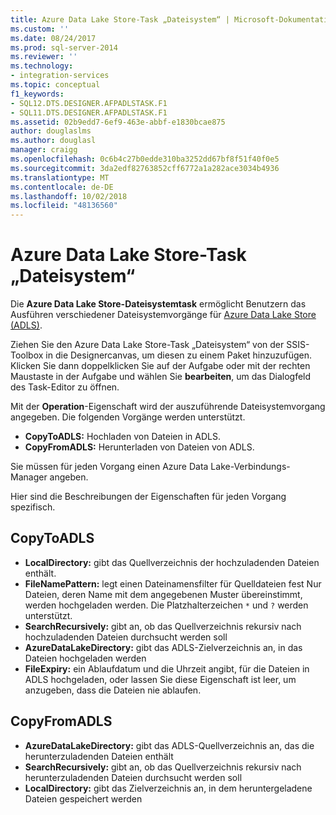 ```yaml
---
title: Azure Data Lake Store-Task „Dateisystem“ | Microsoft-Dokumentation
ms.custom: ''
ms.date: 08/24/2017
ms.prod: sql-server-2014
ms.reviewer: ''
ms.technology:
- integration-services
ms.topic: conceptual
f1_keywords:
- SQL12.DTS.DESIGNER.AFPADLSTASK.F1
- SQL11.DTS.DESIGNER.AFPADLSTASK.F1
ms.assetid: 02b9edd7-6ef9-463e-abbf-e1830bcae875
author: douglaslms
ms.author: douglasl
manager: craigg
ms.openlocfilehash: 0c6b4c27b0edde310ba3252dd67bf8f51f40f0e5
ms.sourcegitcommit: 3da2edf82763852cff6772a1a282ace3034b4936
ms.translationtype: MT
ms.contentlocale: de-DE
ms.lasthandoff: 10/02/2018
ms.locfileid: "48136560"
---
```

# <a name="azure-data-lake-store-file-system-task"></a>Azure Data Lake Store-Task „Dateisystem“
Die **Azure Data Lake Store-Dateisystemtask** ermöglicht Benutzern das Ausführen verschiedener Dateisystemvorgänge für [Azure Data Lake Store (ADLS)](https://azure.microsoft.com/en-us/services/data-lake-store/).

Ziehen Sie den Azure Data Lake Store-Task „Dateisystem“ von der SSIS-Toolbox in die Designercanvas, um diesen zu einem Paket hinzuzufügen. Klicken Sie dann doppelklicken Sie auf der Aufgabe oder mit der rechten Maustaste in der Aufgabe und wählen Sie **bearbeiten**, um das Dialogfeld des Task-Editor zu öffnen.

Mit der **Operation**-Eigenschaft wird der auszuführende Dateisystemvorgang angegeben. Die folgenden Vorgänge werden unterstützt.

* **CopyToADLS:** Hochladen von Dateien in ADLS.
* **CopyFromADLS:** Herunterladen von Dateien von ADLS.

Sie müssen für jeden Vorgang einen Azure Data Lake-Verbindungs-Manager angeben.

Hier sind die Beschreibungen der Eigenschaften für jeden Vorgang spezifisch.

## <a name="copytoadls"></a>CopyToADLS
* **LocalDirectory:** gibt das Quellverzeichnis der hochzuladenden Dateien enthält.
* **FileNamePattern:** legt einen Dateinamensfilter für Quelldateien fest Nur Dateien, deren Name mit dem angegebenen Muster übereinstimmt, werden hochgeladen werden. Die Platzhalterzeichen `*` und `?` werden unterstützt.
* **SearchRecursively:** gibt an, ob das Quellverzeichnis rekursiv nach hochzuladenden Dateien durchsucht werden soll
* **AzureDataLakeDirectory:** gibt das ADLS-Zielverzeichnis an, in das Dateien hochgeladen werden
* **FileExpiry:** ein Ablaufdatum und die Uhrzeit angibt, für die Dateien in ADLS hochgeladen, oder lassen Sie diese Eigenschaft ist leer, um anzugeben, dass die Dateien nie ablaufen.

## <a name="copyfromadls"></a>CopyFromADLS
* **AzureDataLakeDirectory:** gibt das ADLS-Quellverzeichnis an, das die herunterzuladenden Dateien enthält
* **SearchRecursively:** gibt an, ob das Quellverzeichnis rekursiv nach herunterzuladenden Dateien durchsucht werden soll
* **LocalDirectory:** gibt das Zielverzeichnis an, in dem heruntergeladene Dateien gespeichert werden
